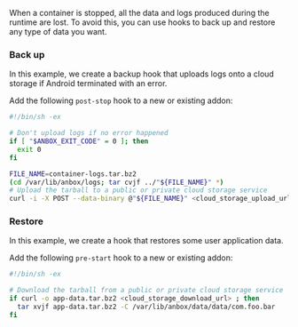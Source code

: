 When a container is stopped, all the data and logs produced during the runtime are lost. To avoid this, you can use hooks to back up and restore any type of data you want.

### Back up
In this example, we create a backup hook that uploads logs onto a cloud storage if Android terminated with an error.

Add the following `post-stop` hook to a new or existing addon:
```bash
#!/bin/sh -ex

# Don't upload logs if no error happened
if [ "$ANBOX_EXIT_CODE" = 0 ]; then
  exit 0
fi

FILE_NAME=container-logs.tar.bz2
(cd /var/lib/anbox/logs; tar cvjf ../"${FILE_NAME}" *)
# Upload the tarball to a public or private cloud storage service
curl -i -X POST --data-binary @"${FILE_NAME}" <cloud_storage_upload_url>
```

### Restore
In this example, we create a hook that restores some user application data.

Add the following `pre-start` hook to a new or existing addon:
```bash
#!/bin/sh -ex

# Download the tarball from a public or private cloud storage service
if curl -o app-data.tar.bz2 <cloud_storage_download_url> ; then
  tar xvjf app-data.tar.bz2 -C /var/lib/anbox/data/data/com.foo.bar
fi
```
